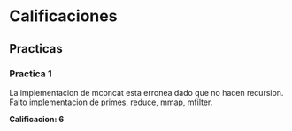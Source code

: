 # Calificaciones

## Practicas

### Practica 1

La implementacion de mconcat esta erronea dado que no hacen recursion.
Falto implementacion de primes, reduce, mmap, mfilter.

**Calificacion: 6**